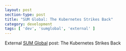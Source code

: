 ```yaml
---
layout: post
section-type: post
title: "SUM Global: The Kubernetes Strikes Back"
category: development
tags: [ 'dev', 'sumglobal', 'external' ]
---
```


External [SUM Global](http://sumglobal.com/the-kubernetes-strikes-back/) post: The Kubernetes Strikes Back
